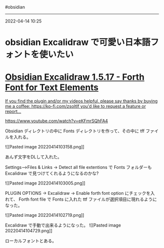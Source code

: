 #obsidian

---
2022-04-14  10:25

# obsidian  Excalidraw で可愛い日本語フォントを使いたい


<div class="rich-link-card-container"><a class="rich-link-card" href="https://www.youtube.com/watch?v=eKFmrSQhFA4" target="_blank">
	<div class="rich-link-image-container">
		<div class="rich-link-image" style="background-image: url('https://www.youtube.com/embed/eKFmrSQhFA4?feature=oembed')">
	</div>
	</div>
	<div class="rich-link-card-text">
		<h1 class="rich-link-card-title">Obsidian Excalidraw 1.5.17 - Forth Font for Text Elements</h1>
		<p class="rich-link-card-description">
		If you find the plugin and/or my videos helpful, please say thanks by buying me a coffee: https://ko-fi.com/zsoltIf you'd like to request a feature or report...
		</p>
		<p class="rich-link-href">
		https://www.youtube.com/watch?v=eKFmrSQhFA4
		</p>
	</div>
</a></div>

Obsidian ディレクトリの中に Fonts ディレクトリを作って、その中に tff ファイルを入れる。

![[Pasted image 20220414103158.png]]

あんず文字をDLして入れた。

Settings-->Files & Links -> Detect all file extentions で Fonts フォルダーも Excalidraw で見つけてくれるようになるのかな?

![[Pasted image 20220414103005.png]]


PLUGIN OPTIONS -> Excalidraw -> Enable forth font option にチェックを入れて、
Forth font file で Fonts に入れた ttf ファイルが選択項目に現れるようになった。

![[Pasted image 20220414102719.png]]

Excalidraw で手動で出来るようになった。
![[Pasted image 20220414104729.png]]

ローカルフォントとある。